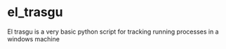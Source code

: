 # el_trasgu

El trasgu is a very basic python script for tracking running processes in a windows machine

